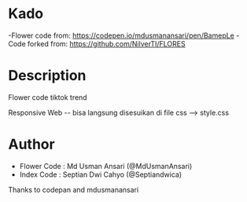 # Kado
-Flower code from: https://codepen.io/mdusmanansari/pen/BamepLe
-Code forked from: https://github.com/NilverTI/FLORES

# Description
Flower code tiktok trend 

Responsive Web -- bisa langsung disesuikan di file css --> style.css

# Author
- Flower Code : Md Usman Ansari (@MdUsmanAnsari)
- Index Code : Septian Dwi Cahyo (@Septiandwica)

Thanks to codepan and mdusmanansari
